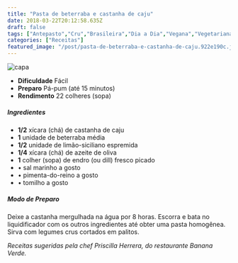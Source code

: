 ```yaml
---
title: "Pasta de beterraba e castanha de caju"
date: 2018-03-22T20:12:58.635Z
draft: false
tags: ["Antepasto","Cru","Brasileira","Dia a Dia","Vegana","Vegetariana","beterraba","castanha de caju","patê","Receitas","Receitas rápidas","Receitas simples e fáceis"]
categories: ["Receitas"]
featured_image: "/post/pasta-de-beterraba-e-castanha-de-caju.922e190c.jpg"
---
```


![capa](/post/pasta-de-beterraba-e-castanha-de-caju.922e190c.jpg)

*   **Dificuldade** Fácil
*   **Preparo** Pá-pum (até 15 minutos)
*   **Rendimento** 22 colheres (sopa)

##### Ingredientes

*   **1/2** xícara (chá) de castanha de caju
*   **1** unidade de beterraba média
*   **1/2** unidade de limão-siciliano espremida
*   **1/4** xícara (chá) de azeite de oliva
*   **1** colher (sopa) de endro (ou dill) fresco picado
*   • sal marinho a gosto
*   • pimenta-do-reino a gosto
*   • tomilho a gosto

##### Modo de Preparo

Deixe a castanha mergulhada na água por 8 horas. Escorra e bata no liquidificador com os outros ingredientes até obter uma pasta homogênea. Sirva com legumes crus cortados em palitos.

_Receitas sugeridas pela chef Priscilla Herrera, do restaurante Banana Verde._
